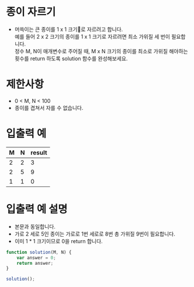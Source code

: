 # 종이 자르기
- 머쓱이는 큰 종이를 1 x 1 크기로 자르려고 합니다.  
예를 들어 2 x 2 크기의 종이를 1 x 1 크기로 자르려면 최소 가위질 세 번이 필요합니다.  
정수 M, N이 매개변수로 주어질 때, M x N 크기의 종이를 최소로 가위질 해야하는 횟수를 return 하도록 solution 함수를 완성해보세요.


# 제한사항
- 0 < M, N < 100
- 종이를 겹쳐서 자를 수 없습니다.



# 입출력 예
| M | N | result |
| - | - | ------ |
| 2 | 2 | 3 |
| 2 | 5 | 9 |
| 1 | 1 | 0 |

# 입출력 예 설명
- 본문과 동일합니다.
- 가로 2 세로 5인 종이는 가로로 1번 세로로 8번 총 가위질 9번이 필요합니다.
- 이미 1 * 1 크기이므로 0을 return 합니다.


```javascript
function solution(M, N) {
    var answer = 0;
    return answer;
}

solution();
```





